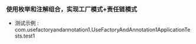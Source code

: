 

### 使用枚举和注解组合，实现工厂模式+责任链模式
* 测试示例 : com.usefactoryandannotation1.UseFactoryAndAnnotation1ApplicationTests.test1
